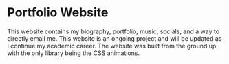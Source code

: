 # Portfolio Website

This website contains my biography, portfolio, music, socials, and a way to directly email me. This website is an ongoing project and will be updated as I continue my academic career. The website was built from the ground up with the only library being the CSS animations.
